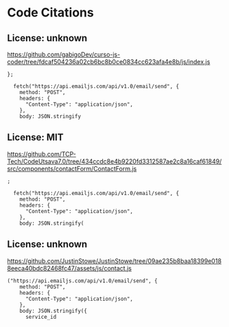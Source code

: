 # Code Citations

## License: unknown
https://github.com/gabigoDev/curso-js-coder/tree/fdcaf504236a02cb6bc8b0ce0834cc623afa4e8b/js/index.js

```
};

  fetch("https://api.emailjs.com/api/v1.0/email/send", {
    method: "POST",
    headers: {
      "Content-Type": "application/json",
    },
    body: JSON.stringify
```


## License: MIT
https://github.com/TCP-Tech/CodeUtsava7.0/tree/434ccdc8e4b9220fd3312587ae2c8a16caf61849/src/components/contactForm/ContactForm.js

```
;

  fetch("https://api.emailjs.com/api/v1.0/email/send", {
    method: "POST",
    headers: {
      "Content-Type": "application/json",
    },
    body: JSON.stringify(
```


## License: unknown
https://github.com/JustinStowe/JustinStowe/tree/09ae235b8baa18399e0188eeca40bdc82468fc47/assets/js/contact.js

```
("https://api.emailjs.com/api/v1.0/email/send", {
    method: "POST",
    headers: {
      "Content-Type": "application/json",
    },
    body: JSON.stringify({
      service_id
```


